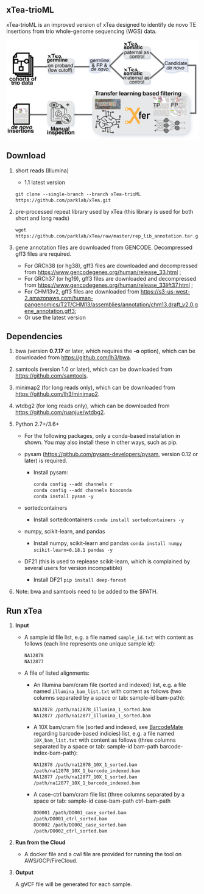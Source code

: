 
## xTea-trioML

xTea-trioML is an improved version of xTea designed to identify de novo TE insertions from trio whole-genome sequencing (WGS) data. 

![alt text](./xtea-trioml_workflow.png)


## Download

1. short reads (Illumina)

	+ 1.1 latest version

	```
	git clone --single-branch --branch xTea-trioML https://github.com/parklab/xTea.git
	```

2. pre-processed repeat library used by xTea (this library is used for both short and long reads)  
	
	```
	wget https://github.com/parklab/xTea/raw/master/rep_lib_annotation.tar.gz
	```
	
3. gene annotation files are downloaded from GENCODE. Decompressed gff3 files are required.
	+ For GRCh38 (or hg38), gff3 files are downloaded and decompressed from https://www.gencodegenes.org/human/release_33.html ;
	+ For GRCh37 (or hg19), gff3 files are downloaded and decompressed from https://www.gencodegenes.org/human/release_33lift37.html ;
	+ For CHM13v2, gff3 files are downloaded from https://s3-us-west-2.amazonaws.com/human-pangenomics/T2T/CHM13/assemblies/annotation/chm13.draft_v2.0.gene_annotation.gff3;
	+ Or use the latest version

## Dependencies

1. bwa (version **0.7.17** or later, which requires the **-o** option), which can be downloaded from https://github.com/lh3/bwa.
2. samtools (version 1.0 or later), which can be downloaded from https://github.com/samtools.
3. minimap2 (for long reads only), which can be downloaded from https://github.com/lh3/minimap2.
4. wtdbg2 (for long reads only), which can be downloaded from https://github.com/ruanjue/wtdbg2.
5. Python 2.7+/3.6+
	+ For the following packages, only a conda-based installation in shown. You may also install these in other ways, such as pip. 
	+ pysam (https://github.com/pysam-developers/pysam, version 0.12 or later) is required.
		+ Install pysam:
			```
			conda config --add channels r
			conda config --add channels bioconda
			conda install pysam -y
			```
	+ sortedcontainers
		+ Install sortedcontainers
		`conda install sortedcontainers -y`

	+ numpy, scikit-learn, and pandas
		+ Install numpy, scikit-learn and pandas
		`conda install numpy scikit-learn=0.18.1 pandas -y`

	+ DF21 (this is used to replease scikit-learn, which is complained by several users for version incompatible)
		+ Install DF21
		`pip install deep-forest`

6. Note: bwa and samtools need to be added to the $PATH.



## Run xTea
1. **Input**
	+ A sample id file list, e.g. a file named `sample_id.txt` with content as follows (each line represents one unique sample id):
	
		```
		NA12878
		NA12877
		```
	
	+ A file of listed alignments:

		+ An Illumina bam/cram file (sorted and indexed) list, e.g. a file named `illumina_bam_list.txt` with content as follows (two columns separated by a space or tab: sample-id bam-path):

			```
			NA12878 /path/na12878_illumina_1_sorted.bam
			NA12877 /path/na12877_illumina_1_sorted.bam
			```
		
		+  A 10X bam/cram file (sorted and indexed, see [BarcodeMate](https://github.com/simoncchu/BarcodeMate) regarding barcode-based indicies) list, e.g. a file named `10X_bam_list.txt` with content as follows (three columns separated by a space or tab: sample-id bam-path barcode-index-bam-path):
		
			```
			NA12878 /path/na12878_10X_1_sorted.bam /path/na12878_10X_1_barcode_indexed.bam
			NA12877 /path/na12877_10X_1_sorted.bam /path/na12877_10X_1_barcode_indexed.bam
			```
		
		+  A case-ctrl bam/cram file list (three columns separated by a space or tab: sample-id case-bam-path ctrl-bam-path
			```
			DO0001 /path/DO001_case_sorted.bam /path/DO001_ctrl_sorted.bam
			DO0002 /path/DO002_case_sorted.bam /path/DO002_ctrl_sorted.bam
			```

2. **Run from the Cloud**
	
	+ A docker file and a cwl file are provided for running the tool on AWS/GCP/FireCloud.


			
3. **Output**

	A gVCF file will be generated for each sample.
	
